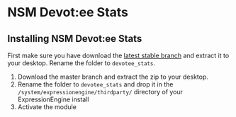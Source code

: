 NSM Devot:ee Stats
==================

Installing NSM Devot:ee Stats
-----------------------------

First make sure you have download the [latest stable branch](http://github.com/newism/nsm.devotee_stats.ee_addon) and extract it to your desktop. Rename the folder to `devotee_stats`.

1. Download the master branch and extract the zip to your desktop. 
2. Rename the folder to `devotee_stats` and drop it in the `/system/expressionengine/thirdparty/` directory of your ExpressionEngine install
4. Activate the module
